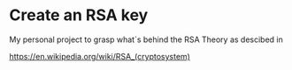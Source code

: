 # Create an RSA key

My personal project to grasp what´s behind the RSA Theory as descibed in 

https://en.wikipedia.org/wiki/RSA_(cryptosystem)




